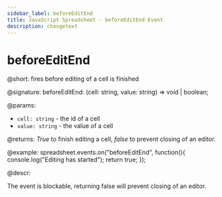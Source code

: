 ```yaml
---
sidebar_label: beforeEditEnd
title: JavaScript Spreadsheet - beforeEditEnd Event
description: changetext
---
```


# beforeEditEnd

@short: fires before editing of a cell is finished

@signature: beforeEditEnd: (cell: string, value: string) => void | boolean;

@params:
- `cell: string` - the id of a cell
- `value: string` - the value of a cell

@returns:
*True* to finish editing a cell, *false* to prevent closing of an editor.

@example:
spreadsheet.events.on("beforeEditEnd", function(){
 	console.log("Editing has started");
    return true;
});

@descr:

The event is blockable, returning false will prevent closing of an editor.
